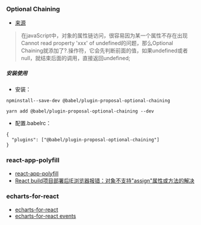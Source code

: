 ### Optional Chaining

- [来源](https://juejin.im/post/5dd4a4015188252a18737535)

> 在javaScript中，对象的属性链访问，很容易因为某一个属性不存在出现 Cannot read property 'xxx' of undefined的问题，那么Optional Chaining就添加了?.操作符，它会先判断前面的值，如果undefined或者null，就结束后面的调用，直接返回undefined;

##### 安装使用
- 安装：
```Node
npminstall--save-dev @babel/plugin-proposal-optional-chaining

yarn add @babel/plugin-proposal-optional-chaining --dev
```
- 配置.babelrc：
```babelrc
{
  "plugins": ["@babel/plugin-proposal-optional-chaining"]
}
```



### react-app-polyfill

- [react-app-polyfill](https://www.npmjs.com/package/react-app-polyfill)
- [React build项目部署后IE浏览器报错：对象不支持"assign"属性或方法的解决](https://www.w3h5.com/post/424.html)

### echarts-for-react

- [echarts-for-react](https://github.com/hustcc/echarts-for-react)
- [echarts-for-react events](https://git.hust.cc/echarts-for-react/#/echarts/events?_k=hb6rba)